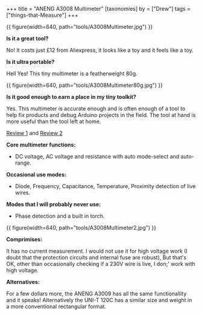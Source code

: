 +++
title = "ANENG A3008 Multimeter"
[taxonomies]
by = ["Drew"]
tags = ["things-that-Measure"]
+++

{{ figure(width=640, path="tools/A3008Multimeter.jpg") }}

**Is it a great tool?**

No! It costs just £12 from Aliexpress, it looks like a toy and it feels like a toy.

**Is it ultra portable?**

Hell Yes! This tiny multimeter is a featherweight 80g.

{{ figure(width=640, path="tools/A3008Multimeter80g.jpg") }}

**Is it good enough to earn a place in my tiny toolkit?**

Yes. This multimeter is accurate enough and is often enough of a tool to help fix products and debug Arduino projects in the field. The tool at hand is more useful than the tool left at home.

 [Review 1](https://www.eevblog.com/forum/testgear/aneng-a3008-(6000-count-ultra-compact-pen-type-dmm)-review-photos-and-teardown/) and [Review 2](https://chinese-electronics-products-tested.blogspot.com/p/aneng-a3008-pen-multimeter-tested.html/)

**Core multimeter functions:**

* DC voltage, AC voltage and resistance with auto mode-select and auto-range. 

**Occasional use modes:**

* Diode, Frequency, Capacitance, Temperature, Proximity detection of live wires.

**Modes that I will probably never use:**

* Phase detection and a built in torch.

{{ figure(width=640, path="tools/A3008Multimeter2.jpg") }}

**Comprimises:**

It has no current measurement.
I would not use it for high voltage work (I doubt that the protection circuits and internal fuse are robust), But that's OK, other than occasionally checking if a 230V wire is live, I don;' work with high voltage.

**Alternatives:**

For a few dollars more, the ANENG A3009 has all the same functionallity and it speaks! Alternatively the UNI-T 120C has a similar size and weight in a more conventional rectangular format.